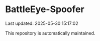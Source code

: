 # BattleEye-Spoofer

Last updated: 2025-05-30 15:17:02

This repository is automatically maintained.
